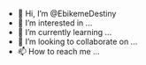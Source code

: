 - 👋 Hi, I’m @EbikemeDestiny
- 👀 I’m interested in ...
- 🌱 I’m currently learning ...
- 💞️ I’m looking to collaborate on ...
- 📫 How to reach me ...

<!---
EbikemeDestiny/EbikemeDestiny is a ✨ special ✨ repository because its `README.md` (this file) appears on your GitHub profile.
You can click the Preview link to take a look at your changes.
--->
